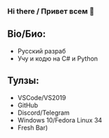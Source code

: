 ### Hi there / Привет всем 👋

## Bio/Био:
* Русский разраб
* Учу и кодю на C# и Python

## Тулзы:
* VSCode/VS2019
* GitHub
* Discord/Telegram
* Windows 10/Fedora Linux 34
* Fresh Bar)

